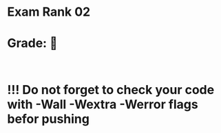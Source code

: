 # Exam Rank 02 <br>
<h1>Grade: 💯 </h1><br>
<h1> !!! Do not forget to check your code with -Wall -Wextra -Werror flags befor pushing </h1>
